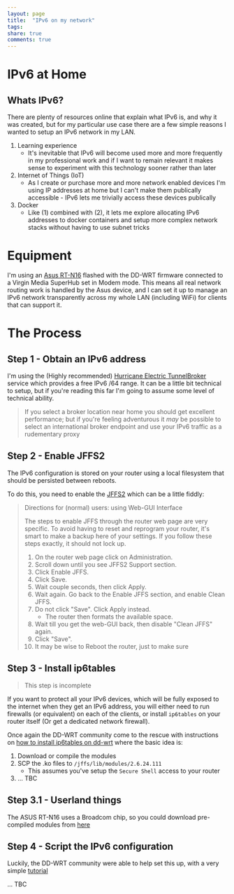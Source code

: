 ```yaml
---
layout: page
title:  "IPv6 on my network"
tags:  
share: true
comments: true
---
```


# IPv6 at Home

## Whats IPv6?

There are plenty of resources online that explain what IPv6 is, and why it was created, but for my particular
use case there are a few simple reasons I wanted to setup an IPv6 network in my LAN.

1. Learning experience
    * It's inevitable that IPv6 will become used more and more frequently in my professional work and
      if I want to remain relevant it makes sense to experiment with this technology sooner rather than
      later
2. Internet of Things (IoT)
    * As I create or purchase more and more network enabled devices I'm using IP addresses at home but
    I can't make them publically accessible - IPv6 lets me trivially access these devices publically
3. Docker
    * Like (1) combined with (2), it lets me explore allocating IPv6 addresses to docker containers and
    setup more complex network stacks without having to use subnet tricks

# Equipment

I'm using an [Asus RT-N16](www.dd-wrt.com/wiki/index.php/Asus_RT-N16) flashed with the DD-WRT firmware connected
to a Virgin Media SuperHub set in Modem mode. This means all real network routing work is handled by the Asus
device, and I can set it up to manage an IPv6 network transparently across my whole LAN (including WiFi) for 
clients that can support it.


# The Process

## Step 1 - Obtain an IPv6 address

I'm using the (Highly recommended) [Hurricane Electric TunnelBroker](https://tunnelbroker.net/) service which
provides a free IPv6 /64 range. It can be a little bit technical to setup, but if you're reading this far I'm
going to assume some level of technical ability.

> If you select a broker location near home you should get excellent performance; but if you're feeling adventurous
> it _may_ be possible to select an international broker endpoint and use your IPv6 traffic as a rudementary proxy

## Step 2 - Enable JFFS2

The IPv6 configuration is stored on your router using a local filesystem that should be persisted between reboots.

To do this, you need to enable the [JFFS2](http://www.dd-wrt.com/wiki/index.php/Journalling_Flash_File_System) 
which can be a little fiddly:

>
> Directions for (normal) users: using Web-GUI Interface
> 
> The steps to enable JFFS through the router web page are very specific. To avoid having to reset and reprogram your router, it's smart to make a backup here of your settings. If you follow these steps exactly, it should not lock up.
> 
> 1. On the router web page click on Administration.
> 2. Scroll down until you see JFFS2 Support section.
> 3. Click Enable JFFS.
> 4. Click Save.
> 5. Wait couple seconds, then click Apply.
> 6. Wait again. Go back to the Enable JFFS section, and enable Clean JFFS.
> 7. Do not click "Save". Click Apply instead. 
>     * The router then formats the available space.
> 8. Wait till you get the web-GUI back, then disable "Clean JFFS" again.
> 9. Click "Save".
> 10. It may be wise to Reboot the router, just to make sure

## Step 3 - Install ip6tables

> This step is incomplete


If you want to protect all your IPv6 devices, which will be fully exposed to the internet when they get an IPv6 
address, you will either need to run firewalls (or equivalent) on each of the clients, or install `ip6tables` on
your router itself (Or get a dedicated network firewall).

Once again the DD-WRT community come to the rescue with instructions on [how to install ip6tables on dd-wrt](http://www.dd-wrt.com/wiki/index.php/IPV6#ip6tables_for_K26_big_images) where the basic idea is:

1. Download or compile the modules
2. SCP the .ko files to `/jffs/lib/modules/2.6.24.111`
    * This assumes you've setup the `Secure Shell` access to your router
3. ... TBC


## Step 3.1 - Userland things

The ASUS RT-N16 uses a Broadcom chip, so you could download pre-compiled modules from [here](http://downloads.openwrt.org/kamikaze/8.09.2/brcm47xx/packages)  

## Step 4 - Script the IPv6 configuration

Luckily, the DD-WRT community were able to help set this up, with a very simple [tutorial](http://www.dd-wrt.com/wiki/index.php/IPv6#Hurricane_Electric.27s_Tunnelbroker.net)

... TBC